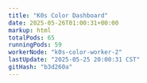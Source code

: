 ```yaml
---
title: "K0s Color Dashboard"
date: 2025-05-26T01:00:31+00:00
markup: html
totalPods: 65
runningPods: 59
workerNode: "k0s-color-worker-2"
lastUpdate: "2025-05-25 20:00:31 CST"
gitHash: "b3d260a"
---
```


<!-- This content is dynamically updated by the CronJob -->
<!-- The dashboard UI is rendered by Hugo templates and CSS/JS files -->
